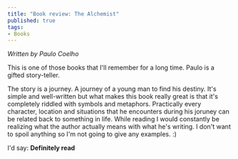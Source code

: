 ```yaml
---
title: "Book review: The Alchemist"
published: true
tags:
- Books
---
```


*Written by Paulo Coelho*

This is one of those books that I'll remember for a long time. Paulo is a gifted story-teller.

The story is a journey. A journey of a young man to find his destiny. It's simple and well-written but what makes this book really great is that it's completely riddled with symbols and metaphors. Practically every character, location and situations that he encounters during his joruney can be related back to something in life. While reading I would constantly be realizing what the author actually means with what he's writing. I don't want to spoil anything so I'm not going to give any examples. :)

I'd say: **Definitely read**